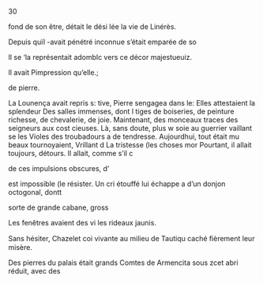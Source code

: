 30

fond de son être, détait le dési
lée la vie de Linérès.

Depuis quïl -avait pénétré
inconnue s’était emparée de so

Il se ‘la représentait adomblc
vers ce décor majestueuiz.

Il avait Pimpression qu’elle.;

de pierre.

La Lounença avait repris s:
tive, Pierre sengagea dans le:
Elles attestaient la splendeur
Des salles immenses, dont l
tiges de boiseries, de peinture
richesse, de chevalerie, de joie.
Maintenant, des monceaux
traces des seigneurs aux cost
cieuses. Là, sans doute, plus w
soie au guerrier vaillant se
les Violes des troubadours a
de tendresse.
Aujourdhui, tout était mu
beaux tournoyaient, Vrillant d
La tristesse (les choses mor
Pourtant, il allait toujours,
détours. Il allait, comme s’il c

de ces impulsions obscures, d’

est impossible (le résister.
Un cri étouffé lui échappe a
d’un donjon octogonal, dontt

sorte de grande cabane, gross

Les fenêtres avaient des vi
les rideaux jaunis.

Sans hésiter, Chazelet coi
vivante au milieu de Tautiqu
caché ﬁèrement leur misère.

Des pierres du palais était
grands Comtes de Armencita
sous zcet abri réduit, avec des

